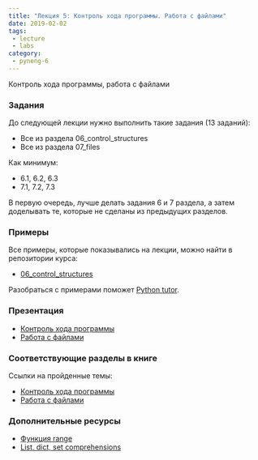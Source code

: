 ```yaml
---
title: "Лекция 5: Контроль хода программы. Работа с файлами"
date: 2019-02-02
tags:
 - lecture
 - labs
category:
 - pyneng-6
---
```


Контроль хода программы, работа с файлами

### Задания

До следующей лекции нужно выполнить такие задания (13 заданий):

* Все из раздела 06_control_structures
* Все из раздела 07_files

Как минимум:

* 6.1, 6.2, 6.3
* 7.1, 7.2, 7.3

В первую очередь, лучше делать задания 6 и 7 раздела, а затем доделывать те, которые не сделаны из предыдущих разделов.


### Примеры

Все примеры, которые показывались на лекции, можно найти в репозитории курса:

* [06_control_structures](https://github.com/pyneng/pyneng-online-jan-apr-2019/tree/master/examples/06_control_structures)

Разобраться с примерами поможет [Python tutor](http://www.pythontutor.com/).

### Презентация

* [Контроль хода программы](https://gitpitch.com/natenka/pyneng-slides/py3-control-structures)
* [Работа с файлами](https://gitpitch.com/natenka/pyneng-slides/py3-files)


### Соответствующие разделы в книге

Ссылки на пройденные темы:

* [Контроль хода программы](https://natenka.gitbook.io/pyneng/part_i/06_control_structures)
* [Работа с файлами](https://natenka.gitbook.io/pyneng/part_i/07_files)



### Дополнительные ресурсы

* [Функция range](https://natenka.gitbooks.io/pyneng/content/book/10_useful_functions/range.html)
* [List, dict, set comprehensions](https://natenka.gitbooks.io/pyneng/content/book/08_python_basic_examples/x_comprehensions.html)



